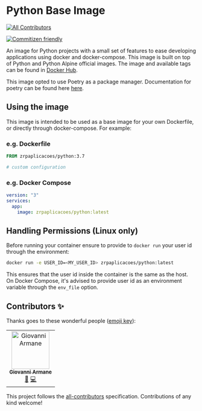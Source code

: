 # Python Base Image
[![All Contributors](https://img.shields.io/badge/all_contributors-1-orange.svg?style=flat-square)](#contributors)

[![Commitizen friendly](https://img.shields.io/badge/commitizen-friendly-brightgreen.svg)](http://commitizen.github.io/cz-cli/)

An image for Python projects with a small set of features to ease developing applications using docker and docker-compose. This image is built on top of Python and Python Alpine official images. The image and available tags can be found in [Docker Hub](https://hub.docker.com/r/zrpaplicacoes/python/).

This image opted to use Poetry as a package manager. Documentation for poetry can be found here [here](https://poetry.eustace.io/).

## Using the image

This image is intended to be used as a base image for your own Dockerfile, or directly through docker-compose. For example:

### e.g. Dockerfile

```Dockerfile
FROM zrpaplicacoes/python:3.7

# custom configuration
```

### e.g. Docker Compose

```yaml
version: "3"
services:
  app:
    image: zrpaplicacoes/python:latest
```

## Handling Permissions (Linux only)

Before running your container ensure to provide to `docker run` your user id through the environment:

```bash
docker run -e USER_ID=<MY_USER_ID> zrpaplicacoes/python:latest
```

This ensures that the user id inside the container is the same as the host. On Docker Compose, it's advised to provide user id as an environment variable through the `env_file` option.

## Contributors ✨

Thanks goes to these wonderful people ([emoji key](https://allcontributors.org/docs/en/emoji-key)):

<!-- ALL-CONTRIBUTORS-LIST:START - Do not remove or modify this section -->
<!-- prettier-ignore -->
<table>
  <tr>
    <td align="center"><a href="https://github.com/GArmane"><img src="https://avatars1.githubusercontent.com/u/13931137?v=4" width="100px;" alt="Giovanni Armane"/><br /><sub><b>Giovanni Armane</b></sub></a><br /><a href="#maintenance-GArmane" title="Maintenance">🚧</a> <a href="https://github.com/zrpaplicacoes/python-baseimage/commits?author=GArmane" title="Code">💻</a></td>
  </tr>
</table>

<!-- ALL-CONTRIBUTORS-LIST:END -->

This project follows the [all-contributors](https://github.com/all-contributors/all-contributors) specification. Contributions of any kind welcome!